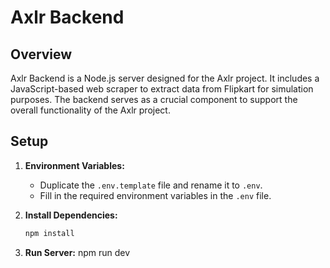 # Axlr Backend

## Overview

Axlr Backend is a Node.js server designed for the Axlr project. It includes a JavaScript-based web scraper to extract data from Flipkart for simulation purposes. The backend serves as a crucial component to support the overall functionality of the Axlr project.

## Setup

1. **Environment Variables:**
   - Duplicate the `.env.template` file and rename it to `.env`.
   - Fill in the required environment variables in the `.env` file.

2. **Install Dependencies:**
   ```bash
   npm install
3. **Run Server:**
   npm run dev
